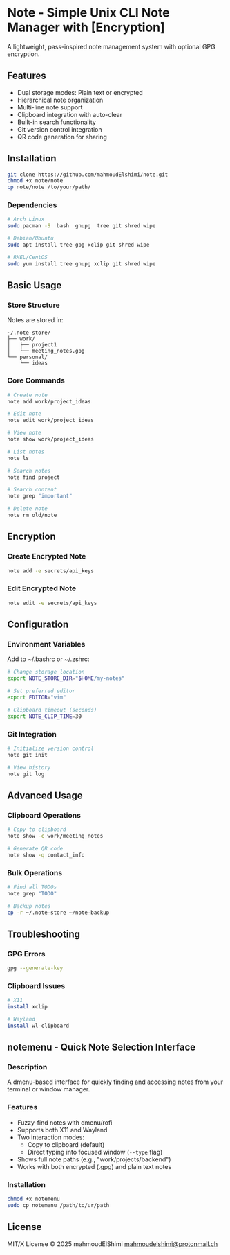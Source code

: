 # Note - Simple Unix CLI Note Manager with [Encryption]

A lightweight, pass-inspired note management system with optional GPG encryption.

## Features
- Dual storage modes: Plain text or encrypted
- Hierarchical note organization
- Multi-line note support
- Clipboard integration with auto-clear
- Built-in search functionality
- Git version control integration
- QR code generation for sharing

## Installation

```bash
git clone https://github.com/mahmoudElshimi/note.git
chmod +x note/note
cp note/note /to/your/path/
```


### Dependencies
```bash
# Arch Linux
sudo pacman -S  bash  gnupg  tree git shred wipe

# Debian/Ubuntu
sudo apt install tree gpg xclip git shred wipe

# RHEL/CentOS
sudo yum install tree gnupg xclip git shred wipe
```

## Basic Usage

### Store Structure
Notes are stored in:
```
~/.note-store/
├── work/
│   ├── project1
│   └── meeting_notes.gpg
└── personal/
    └── ideas
```

### Core Commands
```bash
# Create note
note add work/project_ideas

# Edit note
note edit work/project_ideas

# View note
note show work/project_ideas

# List notes
note ls

# Search notes
note find project

# Search content
note grep "important"

# Delete note
note rm old/note
```

## Encryption

### Create Encrypted Note
```bash
note add -e secrets/api_keys
```

### Edit Encrypted Note
```bash
note edit -e secrets/api_keys
```

## Configuration

### Environment Variables
Add to ~/.bashrc or ~/.zshrc:
```bash
# Change storage location
export NOTE_STORE_DIR="$HOME/my-notes"

# Set preferred editor
export EDITOR="vim"

# Clipboard timeout (seconds)
export NOTE_CLIP_TIME=30
```

### Git Integration
```bash
# Initialize version control
note git init

# View history
note git log
```

## Advanced Usage

### Clipboard Operations
```bash
# Copy to clipboard
note show -c work/meeting_notes

# Generate QR code
note show -q contact_info
```

### Bulk Operations
```bash
# Find all TODOs
note grep "TODO"

# Backup notes
cp -r ~/.note-store ~/note-backup
```

## Troubleshooting

### GPG Errors
```bash
gpg --generate-key
```

### Clipboard Issues
```bash
# X11
install xclip

# Wayland
install wl-clipboard
```

## notemenu - Quick Note Selection Interface

### Description
A dmenu-based interface for quickly finding and accessing notes from your terminal or window manager.

### Features
- Fuzzy-find notes with dmenu/rofi
- Supports both X11 and Wayland
- Two interaction modes:
  - Copy to clipboard (default)
  - Direct typing into focused window (`--type` flag)
- Shows full note paths (e.g., "work/projects/backend")
- Works with both encrypted (.gpg) and plain text notes

### Installation
```bash
chmod +x notemenu
sudo cp notemenu /path/to/ur/path
```

## License
MIT/X License © 2025 mahmoudElShimi <mahmoudelshimi@protonmail.ch>


